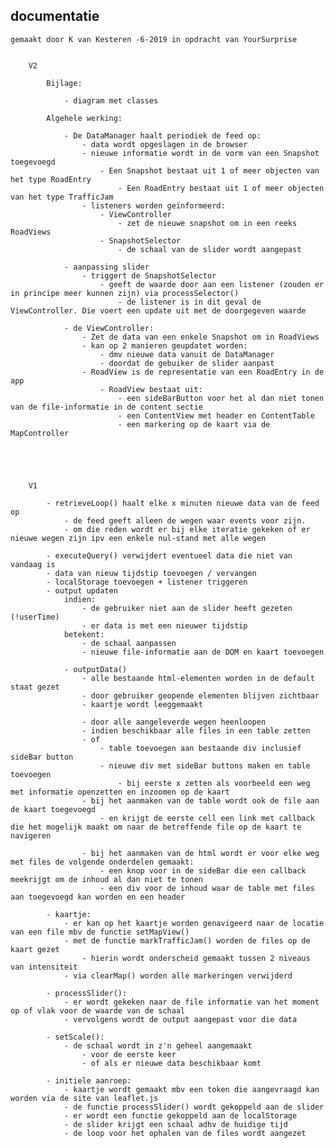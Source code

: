 documentatie
------------

	gemaakt door K van Kesteren -6-2019 in opdracht van YourSurprise
	
	
		V2
		
			Bijlage:
			
				- diagram met classes
				
			Algehele werking:
				
				- De DataManager haalt periodiek de feed op:
					- data wordt opgeslagen in de browser
					- nieuwe informatie wordt in de vorm van een Snapshot toegevoegd
						- Een Snapshot bestaat uit 1 of meer objecten van het type RoadEntry
							- Een RoadEntry bestaat uit 1 of meer objecten van het type TrafficJam
					- listeners worden geïnformeerd:
						- ViewController
							- zet de nieuwe snapshot om in een reeks RoadViews
						- SnapshotSelector
							- de schaal van de slider wordt aangepast
					
				- aanpassing slider
					- triggert de SnapshotSelector
						- geeft de waarde door aan een listener (zouden er in principe meer kunnen zijn) via processSelector()
							- de listener is in dit geval de ViewController. Die voert een update uit met de doorgegeven waarde
					
				- de ViewController:
					- Zet de data van een enkele Snapshot om in RoadViews
					- kan op 2 manieren geupdatet worden:
						- dmv nieuwe data vanuit de DataManager
						- doordat de gebuiker de slider aanpast
					- RoadView is de representatie van een RoadEntry in de app
						- RoadView bestaat uit:
							- een sideBarButton voor het al dan niet tonen van de file-informatie in de content sectie
							- een ContentView met header en ContentTable
							- een markering op de kaart via de MapController
					
				
			
	
		
		V1
		
			- retrieveLoop() haalt elke x minuten nieuwe data van de feed op
				- de feed geeft alleen de wegen waar events voor zijn.
				- om die reden wordt er bij elke iteratie gekeken of er nieuwe wegen zijn ipv een enkele nul-stand met alle wegen
				
			- executeQuery() verwijdert eventueel data die niet van vandaag is
			- data van nieuw tijdstip toevoegen / vervangen
			- localStorage toevoegen + listener triggeren
			- output updaten 
				indien:
					- de gebruiker niet aan de slider heeft gezeten (!userTime)
					- er data is met een nieuwer tijdstip
				betekent:
					- de schaal aanpassen
					- nieuwe file-informatie aan de DOM en kaart toevoegen
				
				- outputData()
					- alle bestaande html-elementen worden in de default staat gezet
					- door gebruiker geopende elementen blijven zichtbaar
					- kaartje wordt leeggemaakt
					
					- door alle aangeleverde wegen heenloopen
					- indien beschikbaar alle files in een table zetten
					- of
						- table toevoegen aan bestaande div inclusief sideBar button
						- nieuwe div met sideBar buttons maken en table toevoegen
							- bij eerste x zetten als voorbeeld een weg met informatie openzetten en inzoomen op de kaart
					- bij het aanmaken van de table wordt ook de file aan de kaart toegevoegd
						- en krijgt de eerste cell een link met callback die het mogelijk maakt om naar de betreffende file op de kaart te navigeren
						
					- bij het aanmaken van de html wordt er voor elke weg met files de volgende onderdelen gemaakt:
						- een knop voor in de sideBar die een callback meekrijgt om de inhoud al dan niet te tonen
						- een div voor de inhoud waar de table met files aan toegevoegd kan worden en een header
					
			- kaartje:
				- er kan op het kaartje worden genavigeerd naar de locatie van een file mbv de functie setMapView() 
				- met de functie markTrafficJam() worden de files op de kaart gezet
					- hierin wordt onderscheid gemaakt tussen 2 niveaus van intensiteit
				- via clearMap() worden alle markeringen verwijderd
			
			- processSlider(): 
				- er wordt gekeken naar de file informatie van het moment op of vlak voor de waarde van de schaal
				- vervolgens wordt de output aangepast voor die data
			
			- setScale():
				- de schaal wordt in z'n geheel aangemaakt
					- voor de eerste keer
					- of als er nieuwe data beschikbaar komt
			
			- initiele aanroep:
				- kaartje wordt gemaakt mbv een token die aangevraagd kan worden via de site van leaflet.js
				- de functie processSlider() wordt gekoppeld aan de slider
				- er wordt een functie gekoppeld aan de localStorage
				- de slider krijgt een schaal adhv de huidige tijd
				- de loop voor het ophalen van de files wordt aangezet